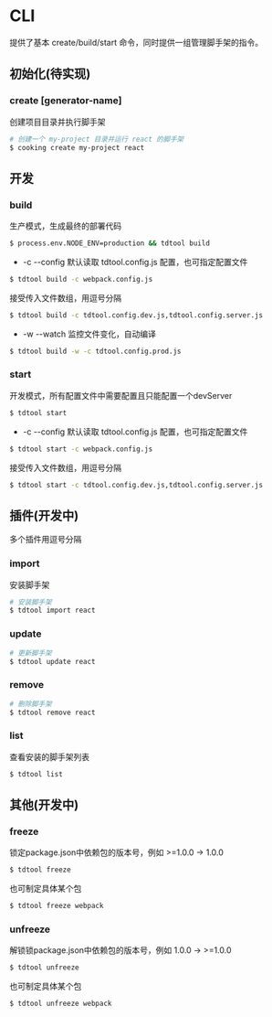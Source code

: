 # CLI

提供了基本 create/build/start 命令，同时提供一组管理脚手架的指令。

## 初始化(待实现)

### create <project-name> [generator-name]
创建项目目录并执行脚手架
```bash
# 创建一个 my-project 目录并运行 react 的脚手架
$ cooking create my-project react
```

## 开发

### build
生产模式，生成最终的部署代码
```bash
$ process.env.NODE_ENV=production && tdtool build
```
* -c --config
默认读取 tdtool.config.js 配置，也可指定配置文件
```bash
$ tdtool build -c webpack.config.js
```
接受传入文件数组，用逗号分隔
```bash
$ tdtool build -c tdtool.config.dev.js,tdtool.config.server.js
```
* -w --watch
监控文件变化，自动编译
```bash
$ tdtool build -w -c tdtool.config.prod.js
```

### start
开发模式，所有配置文件中需要配置且只能配置一个devServer
```bash
$ tdtool start
```
* -c --config
默认读取 tdtool.config.js 配置，也可指定配置文件
```bash
$ tdtool start -c webpack.config.js
```
接受传入文件数组，用逗号分隔
```bash
$ tdtool start -c tdtool.config.dev.js,tdtool.config.server.js
```

## 插件(开发中)
多个插件用逗号分隔
### import
安装脚手架
```bash
# 安装脚手架
$ tdtool import react
```
### update
```bash
# 更新脚手架
$ tdtool update react
```
### remove
```bash
# 删除脚手架
$ tdtool remove react
```
### list
查看安装的脚手架列表
```bash
$ tdtool list
```

## 其他(开发中)

### freeze
锁定package.json中依赖包的版本号，例如 >=1.0.0 -> 1.0.0
```bash
$ tdtool freeze
```
也可制定具体某个包
```bash
$ tdtool freeze webpack
```

### unfreeze
解锁锁package.json中依赖包的版本号，例如 1.0.0 -> >=1.0.0
```bash
$ tdtool unfreeze
```
也可制定具体某个包
```bash
$ tdtool unfreeze webpack
```
